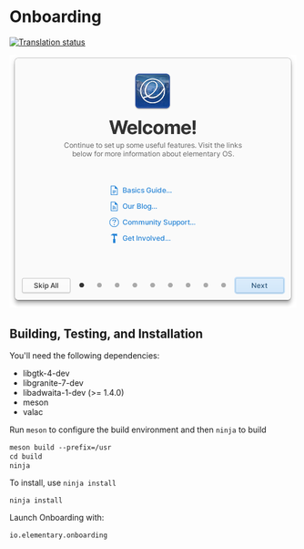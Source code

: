 # Onboarding
[![Translation status](https://l10n.elementary.io/widgets/installer/-/onboarding/svg-badge.svg)](https://l10n.elementary.io/engage/installer/?utm_source=widget)

![Screenshot](data/screenshot.png?raw=true)

## Building, Testing, and Installation

You'll need the following dependencies:
* libgtk-4-dev
* libgranite-7-dev
* libadwaita-1-dev (>= 1.4.0)
* meson
* valac

Run `meson` to configure the build environment and then `ninja` to build

    meson build --prefix=/usr
    cd build
    ninja

To install, use `ninja install`

    ninja install

Launch Onboarding with:

    io.elementary.onboarding
